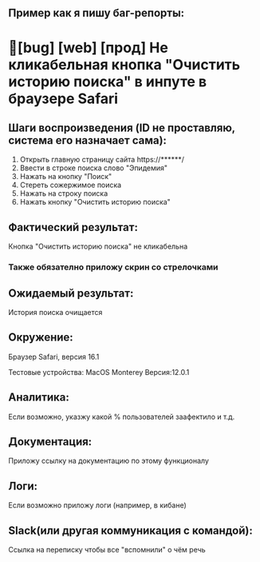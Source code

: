 ## Пример как я пишу баг-репорты:

# 🐞[bug] [web] [прод] Не кликабельная кнопка "Очистить историю поиска" в инпуте в браузере Safari

## Шаги воспроизведения (ID не проставляю, система его назначает сама):
1. Открыть главную страницу сайта https://******/
2. Ввести в строке поиска слово "Эпидемия"
3. Нажать на кнопку "Поиск"
4. Стереть сожержимое поиска
5. Нажать на строку поиска
6. Нажать кнопку "Очистить историю поиска"

## Фактический результат:
Кнопка "Очистить историю поиска" не кликабельна
<h3><b>Также обязателно приложу скрин со стрелочками</b></h3>

## Ожидаемый результат:
История поиска очищается

## Окружение:
Браузер Safari, версия 16.1

Тестовые устройства:
MacOS Monterey Версия:12.0.1

## Аналитика:
Если возможно, указжу какой % пользователей заафектило и т.д.

## Документация:
Приложу ссылку на документацию по этому функционалу

## Логи:
Если возможно приложу логи (например, в кибане)

## Slack(или другая коммуникация с командой):
Cсылка на переписку чтобы все "вспомнили" о чём речь 



